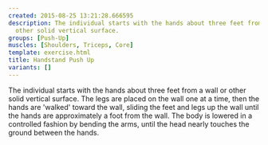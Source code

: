 ```yaml
---
created: 2015-08-25 13:21:28.666595
description: The individual starts with the hands about three feet from a wall or
  other solid vertical surface.
groups: [Push-Up]
muscles: [Shoulders, Triceps, Core]
template: exercise.html
title: Handstand Push Up
variants: []
---
```

The individual starts with the hands about three feet from a wall or other solid vertical surface. The legs are placed on the wall one at a time, then the hands are 'walked' toward the wall, sliding the feet and legs up the wall until the hands are approximately a foot from the wall. The body is lowered in a controlled fashion by bending the arms, until the head nearly touches the ground between the hands.